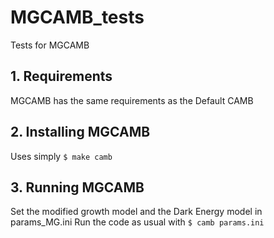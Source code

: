 # MGCAMB_tests
Tests for MGCAMB

## 1. Requirements
MGCAMB has the same requirements as the Default CAMB 

## 2. Installing MGCAMB
Uses simply 
`$ make camb`

## 3. Running MGCAMB
Set the modified growth model and the Dark Energy model in params_MG.ini
Run the code as usual with
`$ camb params.ini` 



